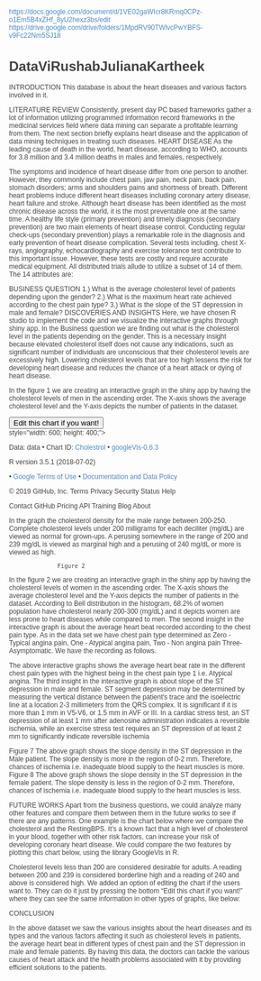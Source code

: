 
https://docs.google.com/document/d/1VE02gaWIcr8KRmq0CPz-o1Em5B4xZHf_8yU2hexz3bs/edit
https://drive.google.com/drive/folders/1MpdRV90TWlvcPwYBFS-v9Fc22Nm5SJ18


# DataViRushabJulianaKartheek

INTRODUCTION
This database is about the heart diseases and various factors involved in it. 

LITERATURE REVIEW
Consistently, present day PC based frameworks gather a lot of information utilizing programmed information record frameworks in the medicinal services field where data mining can separate a profitable learning from them. The next section briefly explains heart disease and the application of data mining techniques in treating such diseases.
HEART DISEASE
As the leading cause of death in the world, heart disease, according to WHO, accounts for 3.8 million and 3.4 million deaths in males and females, respectively.

The symptoms and incidence of heart disease differ from one person to another. However, they commonly include chest pain, jaw pain, neck pain, back pain, stomach disorders; arms and shoulders pains and shortness of breath. Different heart problems induce different heart diseases including coronary artery disease, heart failure and stroke.
Although heart disease has been identified as the most chronic disease across the world, it is the most preventable one at the same time. A healthy life style (primary prevention) and timely diagnosis (secondary prevention) are two main elements of heart disease control. Conducting regular check-ups (secondary prevention) plays a remarkable role in the diagnosis and early prevention of heart disease complication. Several tests including, chest X-rays, angiography, echocardiography and exercise tolerance test contribute to this important issue. However, these tests are costly and require accurate medical equipment.
All distributed trials allude to utilize a subset of 14 of them. The 14 attributes are:


 
BUSINESS QUESTION
1.) What is the average cholesterol level of patients depending upon the gender?
2.) What is the maximum heart rate achieved according to the chest pain type?
3.) What is the slope of the ST depression in male and female?
DISCOVERIES AND INSIGHTS
Here, we have chosen R studio to implement the code and we visualize the interactive graphs through shiny app.
In the Business question we are finding out what is the cholesterol level in the patients depending on the gender. This is a necessary insight because elevated cholesterol itself does not cause any indications, such as significant number of individuals are unconscious that their cholesterol levels are excessively high. Lowering cholesterol levels that are too high lessens the risk for developing heart disease and reduces the chance of a heart attack or dying of heart disease.

In the figure 1 we are creating an interactive graph in the shiny app by having the cholesterol levels of men in the ascending order. The X-axis shows the average cholesterol level and the Y-axis depicts the number of patients in the dataset.

<!DOCTYPE html PUBLIC "-//W3C//DTD XHTML 1.0 Strict//EN"

  "https://www.w3.org/TR/xhtml1/DTD/xhtml1-strict.dtd">

<html xmlns="https://www.w3.org/1999/xhtml">

<head>

<title>Cholestrol</title>

<meta http-equiv="content-type" content="text/html;charset=utf-8" />

<style type="text/css">

body {

  color: #444444;

  font-family: Arial,Helvetica,sans-serif;

  font-size: 75%;

  }

  a {

  color: #4D87C7;

  text-decoration: none;

}

</style>

</head>

<body>

 <!-- BarChart generated in R 3.5.1 by googleVis 0.6.3 package -->

<!-- Sun Apr 28 11:17:45 2019 -->





<!-- jsHeader -->

<script type="text/javascript">

 

// jsData 

function gvisDataCholestrol () {

var data = new google.visualization.DataTable();

var datajson =

[

 [

233,

145

],

[

250,

130

],

[

204,

130

],

[

236,

120

],

[

354,

120

],

[

192,

140

],

[

294,

140

],

[

263,

120

],

[

199,

172

],

[

168,

150

],

[

239,

140

],

[

275,

130

],

[

266,

130

],

[

211,

110

],

[

283,

150

],

[

219,

120

],

[

340,

120

],

[

226,

150

],

[

247,

150

],

[

239,

140

],

[

234,

135

],

[

233,

130

],

[

226,

140

],

[

243,

150

],

[

199,

140

],

[

302,

160

],

[

212,

150

],

[

175,

110

],

[

417,

140

],

[

197,

130

],

[

198,

105

],

[

177,

120

],

[

219,

130

],

[

273,

125

],

[

213,

125

],

[

177,

142

],

[

304,

135

],

[

232,

150

],

[

269,

155

],

[

360,

160

],

[

308,

140

],

[

245,

130

],

[

208,

104

],

[

264,

130

],

[

321,

140

],

[

325,

120

],

[

235,

140

],

[

257,

138

],

[

216,

128

],

[

234,

138

],

[

256,

130

],

[

302,

120

],

[

231,

130

],

[

141,

108

],

[

252,

135

],

[

201,

134

],

[

222,

122

],

[

260,

115

],

[

182,

118

],

[

303,

128

],

[

265,

110

],

[

309,

108

],

[

186,

118

],

[

203,

135

],

[

211,

140

],

[

183,

138

],

[

222,

100

],

[

234,

130

],

[

220,

120

],

[

209,

124

],

[

258,

120

],

[

227,

94

],

[

204,

130

],

[

261,

140

],

[

213,

122

],

[

250,

135

],

[

245,

125

],

[

221,

140

],

[

205,

128

],

[

240,

105

],

[

250,

112

],

[

308,

128

],

[

318,

102

],

[

298,

152

],

[

265,

102

],

[

564,

115

],

[

277,

118

],

[

197,

101

],

[

214,

110

],

[

248,

100

],

[

255,

124

],

[

207,

132

],

[

223,

138

],

[

288,

132

],

[

160,

112

],

[

226,

142

],

[

394,

140

],

[

233,

108

],

[

315,

130

],

[

246,

130

],

[

244,

148

],

[

270,

178

],

[

195,

140

],

[

240,

120

],

[

196,

129

],

[

211,

120

],

[

234,

160

],

[

236,

138

],

[

244,

120

],

[

254,

110

],

[

325,

180

],

[

126,

150

],

[

313,

140

],

[

211,

110

],

[

262,

130

],

[

215,

120

],

[

214,

130

],

[

193,

120

],

[

204,

105

],

[

243,

138

],

[

303,

130

],

[

271,

138

],

[

268,

112

],

[

267,

108

],

[

199,

94

],

[

210,

118

],

[

204,

112

],

[

277,

152

],

[

196,

136

],

[

269,

120

],

[

201,

160

],

[

271,

134

],

[

295,

120

],

[

235,

110

],

[

306,

126

],

[

269,

130

],

[

178,

120

],

[

208,

128

],

[

201,

110

],

[

263,

128

],

[

295,

120

],

[

303,

115

],

[

209,

120

],

[

223,

106

],

[

197,

140

],

[

245,

156

],

[

242,

118

],

[

240,

150

],

[

226,

120

],

[

180,

130

],

[

228,

160

],

[

149,

112

],

[

227,

170

],

[

278,

146

],

[

220,

138

],

[

197,

130

],

[

253,

130

],

[

192,

122

],

[

220,

125

],

[

221,

130

],

[

240,

120

],

[

342,

132

],

[

157,

120

],

[

175,

138

],

[

175,

138

],

[

286,

160

],

[

229,

120

],

[

268,

140

],

[

254,

130

],

[

203,

140

],

[

256,

130

],

[

229,

110

],

[

284,

120

],

[

224,

132

],

[

206,

130

],

[

167,

110

],

[

230,

117

],

[

335,

140

],

[

177,

120

],

[

276,

150

],

[

353,

132

],

[

225,

150

],

[

330,

130

],

[

230,

112

],

[

243,

150

],

[

290,

112

],

[

253,

130

],

[

266,

124

],

[

233,

140

],

[

172,

110

],

[

305,

130

],

[

216,

128

],

[

188,

120

],

[

282,

145

],

[

185,

140

],

[

326,

170

],

[

231,

150

],

[

254,

125

],

[

267,

120

],

[

248,

110

],

[

197,

110

],

[

258,

125

],

[

270,

150

],

[

274,

180

],

[

164,

160

],

[

255,

128

],

[

239,

110

],

[

258,

150

],

[

188,

120

],

[

177,

140

],

[

229,

128

],

[

260,

120

],

[

219,

118

],

[

307,

145

],

[

249,

125

],

[

341,

132

],

[

263,

130

],

[

330,

130

],

[

254,

135

],

[

256,

130

],

[

407,

150

],

[

217,

140

],

[

282,

138

],

[

288,

200

],

[

239,

110

],

[

174,

145

],

[

281,

120

],

[

198,

120

],

[

288,

170

],

[

309,

125

],

[

243,

108

],

[

289,

165

],

[

289,

160

],

[

246,

120

],

[

322,

130

],

[

299,

140

],

[

300,

125

],

[

293,

140

],

[

304,

125

],

[

282,

126

],

[

269,

160

],

[

249,

174

],

[

212,

145

],

[

274,

152

],

[

184,

132

],

[

274,

124

],

[

409,

134

],

[

246,

160

],

[

283,

192

],

[

254,

140

],

[

298,

140

],

[

247,

132

],

[

294,

138

],

[

299,

100

],

[

273,

160

],

[

309,

142

],

[

259,

128

],

[

200,

144

],

[

244,

150

],

[

231,

120

],

[

228,

178

],

[

230,

112

],

[

282,

123

],

[

269,

108

],

[

206,

110

],

[

212,

112

],

[

327,

180

],

[

149,

118

],

[

286,

122

],

[

283,

130

],

[

249,

120

],

[

234,

134

],

[

237,

120

],

[

234,

100

],

[

275,

110

],

[

212,

125

],

[

218,

146

],

[

261,

124

],

[

319,

136

],

[

166,

138

],

[

315,

136

],

[

204,

128

],

[

218,

126

],

[

223,

152

],

[

207,

140

],

[

311,

140

],

[

204,

134

],

[

232,

154

],

[

335,

110

],

[

205,

128

],

[

203,

148

],

[

318,

114

],

[

225,

170

],

[

212,

152

],

[

169,

120

],

[

187,

140

],

[

197,

124

],

[

176,

164

],

[

241,

140

],

[

264,

110

],

[

193,

144

],

[

131,

130

],

[

236,

130

] 

];

data.addColumn('number','Cholestrol');

data.addColumn('number','RestingBPS');

data.addRows(datajson);

return(data);

}

 

// jsDrawChart

function drawChartCholestrol() {

var data = gvisDataCholestrol();

var options = {};

options["allowHtml"] = true;

options["title"] = "Cholestrol x RestingBPS";

options["width"] = 600;

options["height"] = 400;





    chartCholestrol = new google.visualization.ChartWrapper({

    dataTable: data,       

    chartType: 'BarChart',

    containerId: 'Cholestrol',

    options: options

    });

    chartCholestrol.draw();

    



}



  function openEditorCholestrol() {

  var editor = new google.visualization.ChartEditor();

  google.visualization.events.addListener(editor, 'ok',

  function() { 

  chartCholestrol = editor.getChartWrapper();  

  chartCholestrol.draw(document.getElementById('Cholestrol')); 

  }); 

  editor.openDialog(chartCholestrol);

  }

    

 

// jsDisplayChart

(function() {

var pkgs = window.__gvisPackages = window.__gvisPackages || [];

var callbacks = window.__gvisCallbacks = window.__gvisCallbacks || [];

var chartid = "charteditor";

  

// Manually see if chartid is in pkgs (not all browsers support Array.indexOf)

var i, newPackage = true;

for (i = 0; newPackage && i < pkgs.length; i++) {

if (pkgs[i] === chartid)

newPackage = false;

}

if (newPackage)

  pkgs.push(chartid);

  

// Add the drawChart function to the global list of callbacks

callbacks.push(drawChartCholestrol);

})();

function displayChartCholestrol() {

  var pkgs = window.__gvisPackages = window.__gvisPackages || [];

  var callbacks = window.__gvisCallbacks = window.__gvisCallbacks || [];

  window.clearTimeout(window.__gvisLoad);

  // The timeout is set to 100 because otherwise the container div we are

  // targeting might not be part of the document yet

  window.__gvisLoad = setTimeout(function() {

  var pkgCount = pkgs.length;

  google.load("visualization", "1", { packages:pkgs, callback: function() {

  if (pkgCount != pkgs.length) {

  // Race condition where another setTimeout call snuck in after us; if

  // that call added a package, we must not shift its callback

  return;

}

while (callbacks.length > 0)

callbacks.shift()();

} });

}, 100);

}

 

// jsFooter

</script>

 

<!-- jsChart -->  

<script type="text/javascript" src="https://www.google.com/jsapi?callback=displayChartCholestrol"></script>

 

<!-- divChart -->

<input type='button' onclick='openEditorCholestrol()' value='Edit this chart if you want!'/>  

<div id="Cholestrol" 

  style="width: 600; height: 400;">

</div>

 <div><span>Data: data &#8226; Chart ID: <a href="Chart_Cholestrol.html">Cholestrol</a> &#8226; <a href="https://github.com/mages/googleVis">googleVis-0.6.3</a></span><br /> 

<!-- htmlFooter -->

<span> 

  R version 3.5.1 (2018-07-02) 

  &#8226; <a href="https://developers.google.com/terms/">Google Terms of Use</a> &#8226; <a href="https://google-developers.appspot.com/chart/interactive/docs/gallery/barchart">Documentation and Data Policy</a>

</span></div>

</body>

</html>

© 2019 GitHub, Inc.
Terms
Privacy
Security
Status
Help
 
Contact GitHub
Pricing
API
Training
Blog
About




In the graph the cholesterol density for the male range between 200-250. Complete cholesterol levels under 200 milligrams for each deciliter (mg/dL) are viewed as normal for grown-ups. A perusing somewhere in the range of 200 and 239 mg/dL is viewed as marginal high and a perusing of 240 mg/dL or more is viewed as high.

 
                  Figure 2

 In the figure 2 we are creating an interactive graph in the shiny app by having the cholesterol levels of women in the ascending order. The X-axis shows the average cholesterol level and the Y-axis depicts the number of patients in the dataset.
According to Bell distribution in the histogram, 68.2% of women population have cholesterol nearly 200-300 (mg/dL) and it depicts women are less prone to heart diseases while compared to men. 
The second insight in the interactive graph is about the average heart beat recorded according to the chest pain type. As in the data set we have chest pain type determined as 
Zero - Typical angina pain, 
One - Atypical angina pain, 
Two - Non angina pain 
Three- Asymptomatic. We have the recording as follows.






 
 
 
 

The above interactive graphs shows the average heart beat rate in the different chest pain types with the highest being in the chest pain type 1 i.e. Atypical angina.
The third insight in the interactive graph is about slope of the ST depression in male and female.
ST segment depression may be determined by measuring the vertical distance between the patient's trace and the isoelectric line at a location 2-3 millimeters from the QRS complex.
It is significant if it is more than 1 mm in V5-V6, or 1.5 mm in AVF or III.
In a cardiac stress test, an ST depression of at least 1 mm after adenosine administration indicates a reversible ischemia, while an exercise stress test requires an ST depression of at least 2 mm to significantly indicate reversible ischemia

 
Figure 7
The above graph shows the slope density in the ST depression in the Male patient. The slope density is more in the region of 0-2 mm. Therefore, chances of ischemia i.e. inadequate blood supply to the heart muscles is more.
 Figure 8
The above graph shows the slope density in the ST depression in the female patient. The slope density is less in the region of 0-2 mm. Therefore, chances of ischemia i.e. inadequate blood supply to the heart muscles is less.












FUTURE WORKS
Apart from the business questions, we could analyze many other features and compare them between them in the future works to see if there are any patterns. One example is the chart below where we compare the cholesterol and the RestingBPS. It’s a known fact that a high level of cholesterol in your blood, together with other risk factors, can increase your risk of developing coronary heart disease.
We could compare the two features by plotting this chart below, using the library GoogleVis in R.
  
Cholesterol levels less than 200 are considered desirable for adults. A reading between 200 and 239 is considered borderline high and a reading of 240 and above is considered high.
We added an option of editing the chart if the users want to. They can do it just by pressing the bottom “Edit this chart if you want!” where they can see the same information in other types of graphs, like below:
 

CONCLUSION

In the above dataset we saw the various insights about the heart diseases and its types and the various factors affecting it such as cholesterol levels in patients, the average heart beat in different types of chest pain and the ST depression in male and female patients.
By having this data, the doctors can tackle the various causes of heart attack and the health problems associated with it by providing efficient solutions to the patients.

